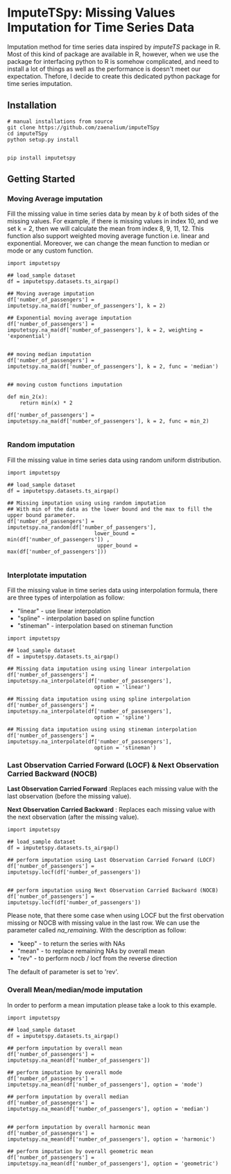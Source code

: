 # ImputeTSpy: Missing Values Imputation for Time Series Data

Imputation method for time series data inspired by *imputeTS* package in R. Most of this kind of package are available in R, however, when we use the package for interfacing python to R is somehow complicated, and need to install a lot of things as well as the performance is doesn't meet our expectation. Thefore, I decide to create this dedicated python package for time series imputation.

## Installation

```
# manual installations from source
git clone https://github.com/zaenalium/imputeTSpy
cd imputeTSpy
python setup.py install
```

```

pip install imputetspy

```

## Getting Started


### Moving Average imputation 

Fill the missing value in time series data by mean by *k* of both sides of the missing values. For example, if there is missing values in index 10, and we set k = 2, then we will calculate the mean from index 8, 9, 11, 12. This function also support weighted moving average function i.e. linear and exponential. Moreover, we can change the mean function to median or mode or any custom function.

```
import imputetspy

## load_sample dataset
df = imputetspy.datasets.ts_airgap()

## Moving average imputation
df['number_of_passengers'] = imputetspy.na_ma(df['number_of_passengers'], k = 2)

## Exponential moving average imputation
df['number_of_passengers'] = imputetspy.na_ma(df['number_of_passengers'], k = 2, weighting = 'exponential')


## moving median imputation
df['number_of_passengers'] = imputetspy.na_ma(df['number_of_passengers'], k = 2, func = 'median')


## moving custom functions imputation

def min_2(x):
    return min(x) * 2

df['number_of_passengers'] = imputetspy.na_ma(df['number_of_passengers'], k = 2, func = min_2)


```

### Random imputation 

Fill the missing value in time series data using random uniform distribution.

```
import imputetspy

## load_sample dataset
df = imputetspy.datasets.ts_airgap()

## Missing imputation using using random imputation
## With min of the data as the lower bound and the max to fill the upper bound parameter.
df['number_of_passengers'] = imputetspy.na_random(df['number_of_passengers'], 
                            lower_bound = min(df['number_of_passengers']) ,
                             upper_bound = max(df['number_of_passengers']))


```

### Interplotate imputation 

Fill the missing value in time series data using interpolation formula, there are three types of interpolation as follow:

- "linear" - use linear interpolation
- "spline" - interpolation based on spline function
- "stineman" - interpolation based on stineman function

```
import imputetspy

## load_sample dataset
df = imputetspy.datasets.ts_airgap()

## Missing data imputation using using linear interpolation
df['number_of_passengers'] = imputetspy.na_interpolate(df['number_of_passengers'], 
                            option = 'linear')

## Missing data imputation using using spline interpolation
df['number_of_passengers'] = imputetspy.na_interpolate(df['number_of_passengers'], 
                            option = 'spline')

## Missing data imputation using using stineman interpolation
df['number_of_passengers'] = imputetspy.na_interpolate(df['number_of_passengers'], 
                            option = 'stineman')

```


### Last Observation Carried Forward (LOCF) & Next Observation Carried Backward (NOCB)

**Last Observation Carried Forward** :Replaces each missing value with the last observation (before the missing value).


**Next Observation Carried Backward** : Replaces each missing value with the next observation (after the missing value).


```
import imputetspy

## load_sample dataset
df = imputetspy.datasets.ts_airgap()

## perform imputation using Last Observation Carried Forward (LOCF)
df['number_of_passengers'] = imputetspy.locf(df['number_of_passengers'])


## perform imputation using Next Observation Carried Backward (NOCB) 
df['number_of_passengers'] = imputetspy.locf(df['number_of_passengers'])

```

Please note, that there some case when using LOCF but the first obervation missing or NOCB with missing value in the last row. We can use the parameter called *na_remaining*. With the description as follow:

* "keep" - to return the series with NAs
* "mean" - to replace remaining NAs by overall mean
* "rev" - to perform nocb / locf from the reverse direction

The default of parameter is set to 'rev'.

### Overall Mean/median/mode imputation

In order to perform a mean imputation please take a look to this example.

```
import imputetspy

## load_sample dataset
df = imputetspy.datasets.ts_airgap()

## perform imputation by overall mean
df['number_of_passengers'] = imputetspy.na_mean(df['number_of_passengers'])

## perform imputation by overall mode
df['number_of_passengers'] = imputetspy.na_mean(df['number_of_passengers'], option = 'mode')

## perform imputation by overall median
df['number_of_passengers'] = imputetspy.na_mean(df['number_of_passengers'], option = 'median')


## perform imputation by overall harmonic mean
df['number_of_passengers'] = imputetspy.na_mean(df['number_of_passengers'], option = 'harmonic')

## perform imputation by overall geometric mean
df['number_of_passengers'] = imputetspy.na_mean(df['number_of_passengers'], option = 'geometric')


```

